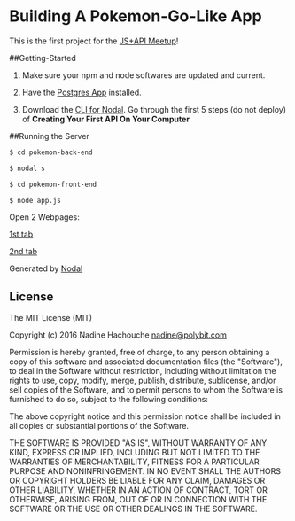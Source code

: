 # Building A Pokemon-Go-Like App

This is the first project for the [JS+API Meetup](https://www.meetup.com/meetup-group-PfwmIfKG/)!  

##Getting-Started
1) Make sure your npm and node softwares are updated and current.

2) Have the [Postgres App](http://postgresapp.com/) installed.

3) Download the [CLI for Nodal](https://www.polybit.com/docs/tutorials/getting-started).  Go through the first 5 steps (do not deploy) of **Creating Your First API On Your Computer**

##Running the Server
```sh
$ cd pokemon-back-end
```
```sh
$ nodal s
```
```sh
$ cd pokemon-front-end
```
```sh
$ node app.js
```

Open 2 Webpages:

[1st tab](http://localhost:9000/pokemonmap.htm)

[2nd tab](http://localhost:3000/pokemon_jsons)

Generated by [Nodal](http://nodaljs.com)

## License

The MIT License (MIT)

Copyright (c) 2016 Nadine Hachouche nadine@polybit.com

Permission is hereby granted, free of charge, to any person obtaining a copy of this software and associated documentation files (the "Software"), to deal in the Software without restriction, including without limitation the rights to use, copy, modify, merge, publish, distribute, sublicense, and/or sell copies of the Software, and to permit persons to whom the Software is furnished to do so, subject to the following conditions:

The above copyright notice and this permission notice shall be included in all copies or substantial portions of the Software.

THE SOFTWARE IS PROVIDED "AS IS", WITHOUT WARRANTY OF ANY KIND, EXPRESS OR IMPLIED, INCLUDING BUT NOT LIMITED TO THE WARRANTIES OF MERCHANTABILITY, FITNESS FOR A PARTICULAR PURPOSE AND NONINFRINGEMENT. IN NO EVENT SHALL THE AUTHORS OR COPYRIGHT HOLDERS BE LIABLE FOR ANY CLAIM, DAMAGES OR OTHER LIABILITY, WHETHER IN AN ACTION OF CONTRACT, TORT OR OTHERWISE, ARISING FROM, OUT OF OR IN CONNECTION WITH THE SOFTWARE OR THE USE OR OTHER DEALINGS IN THE SOFTWARE.
